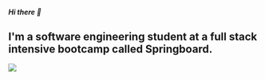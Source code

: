 ##### Hi there 👋
I'm a software engineering student at a full stack intensive bootcamp called Springboard. 
---
<a href='https://www.linkedin.com/in/jessicahsiang/'>
  <img src ='https://img.shields.io/badge/LinkedIn-blue?logo=linkedin&logoColor=white&style=for-the-badge'/>
</a>

<!--
**hsiangj/hsiangj** is a ✨ _special_ ✨ repository because its `README.md` (this file) appears on your GitHub profile.

Here are some ideas to get you started:

- 🔭 I’m currently working on ...
- 🌱 I’m currently learning ...
- 👯 I’m looking to collaborate on ...
- 🤔 I’m looking for help with ...
- 💬 Ask me about ...
- 📫 How to reach me: ...
- 😄 Pronouns: ...
- ⚡ Fun fact: ...
-->
